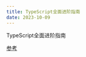 ```yaml
---
title: TypeScript全面进阶指南
date: 2023-10-09
---
```


TypeScript全面进阶指南

[参考](https://juejin.cn/book/7086408430491172901?enter_from=search_result&utm_source=search)